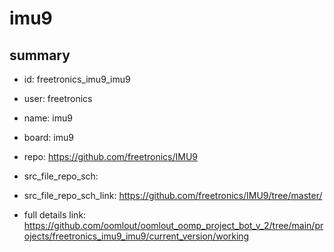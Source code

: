 # imu9
 
## summary 
* id: freetronics_imu9_imu9
* user: freetronics
* name: imu9
* board: imu9
* repo: https://github.com/freetronics/IMU9



* src_file_repo_sch: 
* src_file_repo_sch_link: https://github.com/freetronics/IMU9/tree/master/
* full details link: https://github.com/oomlout/oomlout_oomp_project_bot_v_2/tree/main/projects/freetronics_imu9_imu9/current_version/working  






